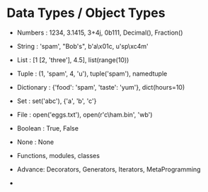 # Data Types / Object Types

- Numbers : 1234, 3.1415, 3+4j, 0b111, Decimal(), Fraction()
- String : 'spam', "Bob's", b'a\x01c, u'sp\xc4m'
- List : [1 [2, 'three'], 4.5], list(range(10))
- Tuple : (1, 'spam', 4, 'u'), tuple('spam'), namedtuple
- Dictionary : {'food': 'spam', 'taste': 'yum'}, dict(hours=10)
- Set : set('abc'), {'a', 'b', 'c'}

- File : open('eggs.txt'), open(r'c\ham.bin', 'wb') 
- Boolean : True, False
- None : None
- Functions, modules, classes

- Advance: Decorators, Generators, Iterators, MetaProgramming
- 